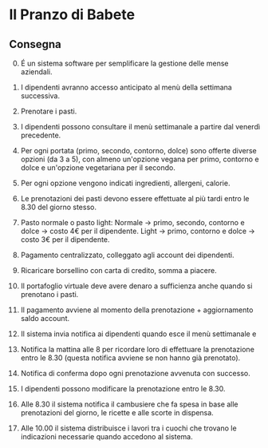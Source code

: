 # Il Pranzo di Babete

## Consegna

0. É un sistema software per semplificare la gestione delle mense aziendali.

1. I dipendenti avranno accesso anticipato al menù della settimana successiva.

2. Prenotare i pasti.

3. I dipendenti possono consultare il menù settimanale a partire dal venerdì precedente.

4. Per ogni portata (primo, secondo, contorno, dolce) sono offerte diverse opzioni (da 3 a 5), con almeno un'opzione vegana per primo, contorno e dolce e un'opzione vegetariana per il secondo.

5. Per ogni opzione vengono indicati ingredienti, allergeni, calorie.

6. Le prenotazioni dei pasti devono essere effettuate al più tardi entro le 8.30 del giorno stesso.

7. Pasto normale o pasto light:
   Normale -> primo, secondo, contorno e dolce -> costo 4€ per il dipendente.
   Light -> primo, contorno e dolce -> costo 3€ per il dipendente.

8. Pagamento centralizzato, colleggato agli account dei dipendenti.

9. Ricaricare borsellino con carta di credito, somma a piacere.

10. Il portafoglio virtuale deve avere denaro a sufficienza anche quando si prenotano i pasti.

11. Il pagamento avviene al momento della prenotazione + aggiornamento saldo account.

12. Il sistema invia notifica ai dipendenti quando esce il menù settimanale e

13. Notifica la mattina alle 8 per ricordare loro di effettuare la prenotazione entro le 8.30 (questa notifica avviene se non hanno già prenotato).

14. Notifica di conferma dopo ogni prenotazione avvenuta con successo.

15. I dipendenti possono modificare la prenotazione entro le 8.30.

16. Alle 8.30 il sistema notifica il cambusiere che fa spesa in base alle prenotazioni del giorno, le ricette e alle scorte in dispensa.

17. Alle 10.00 il sistema distribuisce i lavori tra i cuochi che trovano le indicazioni necessarie quando accedono al sistema.
